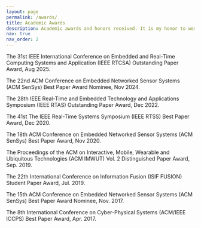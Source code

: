```yaml
---
layout: page
permalink: /awards/
title: Academic Awards
description: Academic awards and honors received. It is my honor to work with such talented students and collaborators.
nav: true
nav_order: 2
---
```


The 31st IEEE International Conference on Embedded and Real-Time Computing Systems and Application (IEEE RTCSA) Outstanding Paper Award, Aug 2025.

The 22nd ACM Conference on Embedded Networked Sensor Systems (ACM SenSys) Best Paper Award Nominee, Nov 2024.

The 28th IEEE Real-Time and Embedded Technology and Applications Symposium (IEEE RTAS) Outstanding Paper Award, Dec 2022.

The 41st The IEEE Real-Time Systems Symposium (IEEE RTSS) Best Paper Award, Dec 2020.

The 18th ACM Conference on Embedded Networked Sensor Systems (ACM SenSys) Best Paper Award, Nov 2020.

The Proceedings of the ACM on Interactive, Mobile, Wearable and Ubiquitous Technologies (ACM IMWUT) Vol. 2 Distinguished Paper Award, Sep. 2019.

The 22th International Conference on Information Fusion (ISIF FUSION) Student Paper Award, Jul. 2019.

The 15th ACM Conference on Embedded Networked Sensor Systems (ACM SenSys) Best Paper Award Nominee, Nov. 2017.

The 8th International Conference on Cyber-Physical Systems (ACM/IEEE ICCPS) Best Paper Award, Apr. 2017.